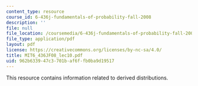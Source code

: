 ```yaml
---
content_type: resource
course_id: 6-436j-fundamentals-of-probability-fall-2008
description: ''
file: null
file_location: /coursemedia/6-436j-fundamentals-of-probability-fall-2008/962b633947c3701baf6ffb0ba9d19517_MIT6_436JF08_lec10.pdf
file_type: application/pdf
layout: pdf
license: https://creativecommons.org/licenses/by-nc-sa/4.0/
title: MIT6_436JF08_lec10.pdf
uid: 962b6339-47c3-701b-af6f-fb0ba9d19517
---
```

This resource contains information related to derived distributions.